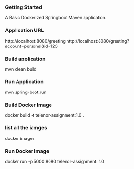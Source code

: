### Getting Started

A Basic Dockerized Springboot Maven application.

### Application URL
 
http://localhost:8080/greeting
http://localhost:8080/greeting?account=personal&id=123


 ### Build application
 mvn clean build
 
 ### Run Application
 
 mvn spring-boot:run
 
 ### Build Docker Image
 
 docker build -t telenor-assignment:1.0 .
 
 ### list all the iamges
 
 docker images
 
 
 ### Run Docker Image

docker run -p 5000:8080 telenor-assignment: 1.0

